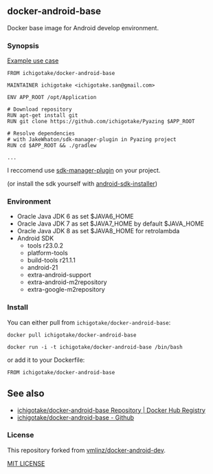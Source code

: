 ## docker-android-base

Docker base image for Android develop environment.

### Synopsis

[Example use case](https://github.com/ichigotake/Pyazing/blob/v1.8/Dockerfile)

```
FROM ichigotake/docker-android-base

MAINTAINER ichigotake <ichigotake.san@gmail.com>

ENV APP_ROOT /opt/Application

# Download repository
RUN apt-get install git
RUN git clone https://github.com/ichigotake/Pyazing $APP_ROOT

# Resolve dependencies
# with JakeWhaton/sdk-manager-plugin in Pyazing project
RUN cd $APP_ROOT && ./gradlew

...
```

I reccomend use [sdk-manager-plugin](https://github.com/JakeWharton/sdk-manager-plugin) on your project.

(or install the sdk yourself with [android-sdk-installer](https://github.com/embarkmobile/android-sdk-installer/))

### Environment

* Oracle Java JDK 6 as set $JAVA6\_HOME
* Oracle Java JDK 7 as set $JAVA7\_HOME by default $JAVA\_HOME
* Oracle Java JDK 8 as set $JAVA8\_HOME for retrolambda
* Android SDK
    * tools r23.0.2
    * platform-tools
    * build-tools r21.1.1
    * android-21
    * extra-android-support
    * extra-android-m2repository
    * extra-google-m2repository

### Install

You can either pull from `ichigotake/docker-android-base`:

```
docker pull ichigotake/docker-android-base
```

```
docker run -i -t ichigotake/docker-android-base /bin/bash
```

or add it to your Dockerfile:

```
FROM ichigotake/docker-android-base
```
## See also

- [ichigotake/docker-android-base Repository | Docker Hub Registry](https://registry.hub.docker.com/u/ichigotake/docker-android-base/)
- [ichigotake/docker-android-base - Github](https://github.com/ichigotake/docker-android-base)

### License

This repository forked from [vmlinz/docker-android-dev](https://github.com/vmlinz/docker-android-dev).

[MIT LICENSE](LICENSE)



